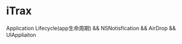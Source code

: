 # iTrax
Application Lifecycle(app生命周期) &amp;&amp; NSNotisfication &amp;&amp; AirDrop &amp;&amp; UIAppliaiton
